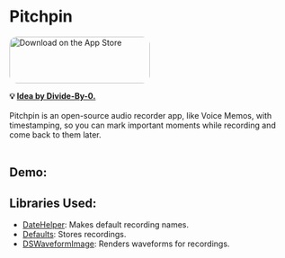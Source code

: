# Pitchpin

<a href="https://apps.apple.com/us/app/pitchpin/id6471382460" style="display: inline-block; overflow: hidden; border-radius: 13px; width: 250px; height: 83px;"><img src="https://tools.applemediaservices.com/api/badges/download-on-the-app-store/black/en-us?size=250x83&amp;releaseDate=1688515200" alt="Download on the App Store" style="border-radius: 13px; width: 250px; height: 83px;"></a>


<strong>
💡 <a href="https://github.com/Divide-By-0/app-ideas-people-would-use">Idea by Divide-By-0.</a>

</strong>
<br>
<br>
Pitchpin is an open-source audio recorder app, like Voice Memos, with timestamping, so you can mark important moments while recording and come back to them later.
<br>
<br>

## Demo:

## Libraries Used:
- <a href="https://github.com/melvitax/DateHelper">DateHelper</a>: Makes default recording names.
- <a href="https://github.com/sindresorhus/Defaults">Defaults</a>: Stores recordings.
- <a href="https://github.com/dmrschmidt/DSWaveformImage">DSWaveformImage</a>: Renders waveforms for recordings.
